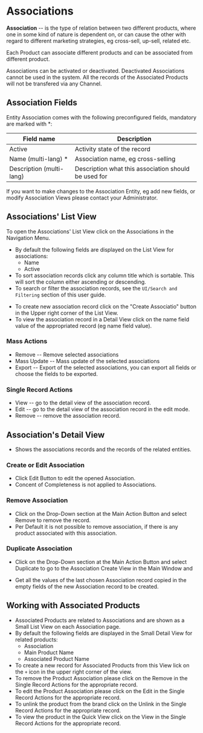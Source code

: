 # Associations

**Association** -- is the type of relation between two different products, where one in some kind of nature is dependent on, or can cause the other with regard to different marketing strategies, eg cross-sell, up-sell, related etc. 

Each Product can associate different products and can be associated from different product.

Associations can be activated or deactivated. Deactivated Associations cannot be used in the system. All the records of the Associated Products will not be transfered via any Channel.

## Association Fields

Entity Association comes with the following preconfigured fields, mandatory are marked with *:

| Field name               | Description                                          |
| ------------------------ |  ---------------------------------------------------- |
| Active                   | Activity state of the record                         |
| Name (multi-lang) *      | Association name, eg сross-selling                   |
| Description (multi-lang) | Description what this association should be used for |

If you want to make changes to the Association Entity, eg add new fields, or modify Association Views please contact your Administrator.

## Associations' List View

To open the Associations' List View click on the Associations in the Navigation Menu.

- By default the following fields are displayed on the List View for associations:
  - Name
  - Active
- To sort association records click any column title which is sortable. This will sort the column either ascending or descending. 
- To search or filter the association records, see the `UI/Search and Filtering` section of this user guide.
<!-- [VT] - добавить ссылку на ресурс -->
- To create new association record click on the "Create Associatio" button in the Upper right corner of the List View.
- To view the association record in a Detail View click on the name field value of the appropriated record (eg name field value).
<!-- [VT] ----- добавить скрин -->
### Mass Actions

- Remove --  Remove selected associations
- Mass Update --  Mass update of the selected  associations
- Export -- Export of the selected associations, you can export all fields or choose the fields to be exported.

### Single Record Actions

- View -- go to the detail view of the association record.
- Edit -- go to the detail view of the association record in the edit mode.
- Remove -- remove the association record.

## Association's Detail View

- Shows the associations records and the records of the related entities.

### Create or Edit Association

- Click Edit Button to edit the opened Association.
- Concent of Сompleteness is not applied to Associations.

### Remove Association

- Click on the Drop-Down section at the Main Action Button and select Remove to remove the record.
- Per Default it is not possible to remove association, if there is any product associated with this association.

### Duplicate Association

- Click on the Drop-Down section at the Main Action Button and select Duplicate to go to the Association Create View  in the Main Window and 
<!-- [VT] ----- ощущение, что не дописано. Лучше написать все в 1 пункт -->
- Get all the values of the last chosen Association record copied in the empty fields of the new Association record to be created.

## Working with Associated Products

- Associated Products are related to Associations and are shown as a Small List View on each Association page.
- By default the following fields are displayed in the Small Detail View for related products:
  - Association
  - Main Product Name
  - Associated Product Name
- To create a new record for Associated Products from this View lick on the `+` icon in the upper right corner of the view.
- To remove the Product Association please click on the Remove in the Single Record Actions for the appropriate record.
- To edit the Product Association please click on the Edit in the Single Record Actions for the appropriate record.
- To unlink the product from the brand click on the Unlink in the Single Record Actions for the appropriate record.
- To view the product in the Quick View click on the View in the Single Record Actions for the appropriate record.
<!-- [VT] ----- добавить скрин -->
<!-- [VT] ----- зашла как менеджер в админ, на странице Associations пункт Related нет блока с товарами -->
